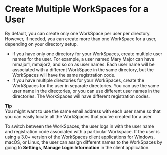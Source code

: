 # Create Multiple WorkSpaces for a User<a name="create-multiple-workspaces-for-user"></a>

By default, you can create only one WorkSpace per user per directory\. However, if needed, you can create more than one WorkSpace for a user, depending on your directory setup\. 
+ If you have only one directory for your WorkSpaces, create multiple user names for the user\. For example, a user named Mary Major can have mmajor1, mmajor2, and so on as user names\. Each user name will be associated with a different WorkSpace in the same directory, but the WorkSpaces will have the same registration code\.
+ If you have multiple directories for your WorkSpaces, create the WorkSpaces for the user in separate directories\. You can use the same user name in the directories, or you can use different user names in the directories\. The WorkSpaces will have different registration codes\.

**Tip**  
You might want to use the same email address with each user name so that you can easily locate all the WorkSpaces that you've created for a user\.

To switch between the WorkSpaces, the user logs in with the user name and registration code associated with a particular Workspace\. If the user is using a 3\.0\+ version of the WorkSpaces client applications for Windows, macOS, or Linux, the user can assign different names to the WorkSpaces by going to **Settings**, **Manage Login Information** in the client application\.